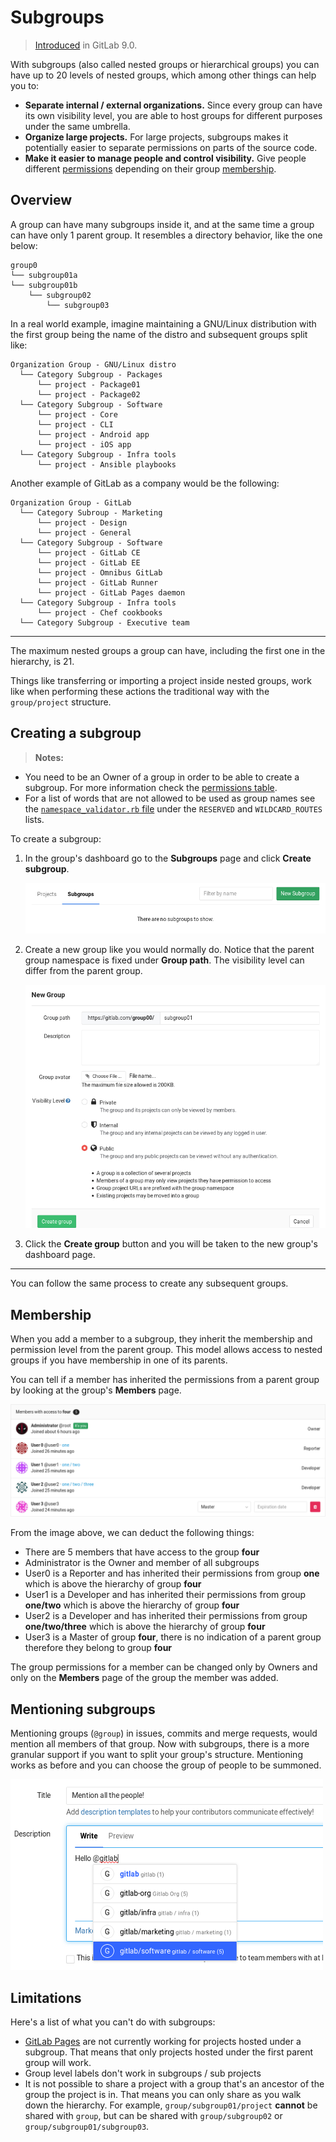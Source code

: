 # Subgroups

> [Introduced][ce-2772] in GitLab 9.0.

With subgroups (also called nested groups or hierarchical groups) you can have
up to 20 levels of nested groups, which among other things can help you to:

- **Separate internal / external organizations.** Since every group
  can have its own visibility level, you are able to host groups for different
  purposes under the same umbrella.
- **Organize large projects.** For large projects, subgroups makes it
  potentially easier to separate permissions on parts of the source code.
- **Make it easier to manage people and control visibility.** Give people
  different [permissions][] depending on their group [membership](#membership).

## Overview

A group can have many subgroups inside it, and at the same time a group can have
only 1 parent group. It resembles a directory behavior, like the one below:

```
group0
└── subgroup01a
└── subgroup01b
    └── subgroup02
        └── subgroup03
```

In a real world example, imagine maintaining a GNU/Linux distribution with the
first group being the name of the distro and subsequent groups split like:

```
Organization Group - GNU/Linux distro
  └── Category Subgroup - Packages
      └── project - Package01
      └── project - Package02
  └── Category Subgroup - Software
      └── project - Core
      └── project - CLI
      └── project - Android app
      └── project - iOS app
  └── Category Subgroup - Infra tools
      └── project - Ansible playbooks
```

Another example of GitLab as a company would be the following:

```
Organization Group - GitLab
  └── Category Subroup - Marketing
      └── project - Design
      └── project - General
  └── Category Subgroup - Software
      └── project - GitLab CE
      └── project - GitLab EE
      └── project - Omnibus GitLab
      └── project - GitLab Runner
      └── project - GitLab Pages daemon
  └── Category Subgroup - Infra tools
      └── project - Chef cookbooks
  └── Category Subgroup - Executive team
```

---

The maximum nested groups a group can have, including the first one in the
hierarchy, is 21.

Things like transferring or importing a project inside nested groups, work like
when performing these actions the traditional way with the `group/project`
structure.

## Creating a subgroup

>**Notes:**
- You need to be an Owner of a group in order to be able to create
  a subgroup. For more information check the [permissions table][permissions].
- For a list of words that are not allowed to be used as group names see the
  [`namespace_validator.rb` file][reserved] under the `RESERVED` and
  `WILDCARD_ROUTES` lists.

To create a subgroup:

1. In the group's dashboard go to the **Subgroups** page and click **Create subgroup**.

    ![Subgroups page](img/create_subgroup_button.png)

1. Create a new group like you would normally do. Notice that the parent group
   namespace is fixed under **Group path**. The visibility level can differ from
   the parent group.

    ![Subgroups page](img/create_new_group.png)

1. Click the **Create group** button and you will be taken to the new group's
   dashboard page.

---

You can follow the same process to create any subsequent groups.

## Membership

When you add a member to a subgroup, they inherit the membership and permission
level from the parent group. This model allows access to nested groups if you
have membership in one of its parents.

You can tell if a member has inherited the permissions from a parent group by
looking at the group's **Members** page.

![Group members page](img/group_members.png)

From the image above, we can deduct the following things:

- There are 5 members that have access to the group **four**
- Administrator is the Owner and member of all subgroups
- User0 is a Reporter and has inherited their permissions from group **one**
  which is above the hierarchy of group **four**
- User1 is a Developer and has inherited their permissions from group
  **one/two** which is above the hierarchy of group **four**
- User2 is a Developer and has inherited their permissions from group
  **one/two/three** which is above the hierarchy of group **four**
- User3 is a Master of group **four**, there is no indication of a parent
  group therefore they belong to group **four**

The group permissions for a member can be changed only by Owners and only on
the **Members** page of the group the member was added.

## Mentioning subgroups

Mentioning groups (`@group`) in issues, commits and merge requests, would
mention all members of that group. Now with subgroups, there is a more granular
support if you want to split your group's structure. Mentioning works as before
and you can choose the group of people to be summoned.

![Mentioning subgroups](img/mention_subgroups.png)

## Limitations

Here's a list of what you can't do with subgroups:

- [GitLab Pages](../../project/pages/index.md) are not currently working for
  projects hosted under a subgroup. That means that only projects hosted under
  the first parent group will work.
- Group level labels don't work in subgroups / sub projects
- It is not possible to share a project with a group that's an ancestor of
  the group the project is in. That means you can only share as you walk down
  the hierarchy. For example, `group/subgroup01/project` **cannot** be shared
  with `group`, but can be shared with `group/subgroup02` or
  `group/subgroup01/subgroup03`.

[ce-2772]: https://gitlab.com/gitlab-org/gitlab-ce/issues/2772
[permissions]: ../../permissions.md#group
[reserved]:  https://gitlab.com/gitlab-org/gitlab-ce/blob/master/app/validators/namespace_validator.rb
